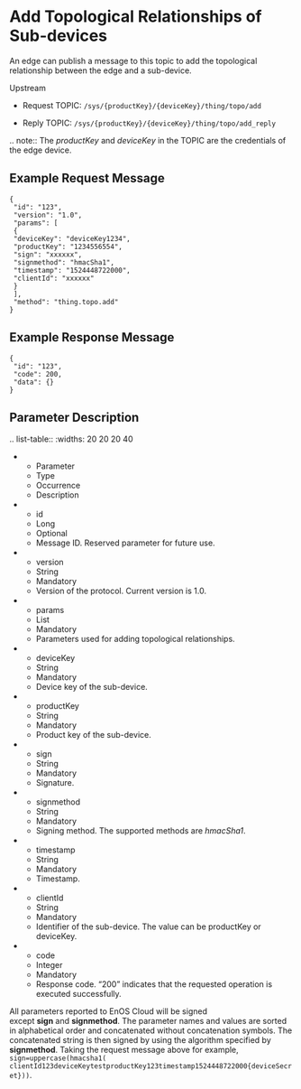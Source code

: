 # Add Topological Relationships of Sub-devices

An edge can publish a message to this topic to add the topological relationship between the edge and a sub-device.

Upstream
- Request TOPIC: `/sys/{productKey}/{deviceKey}/thing/topo/add`

- Reply TOPIC: `/sys/{productKey}/{deviceKey}/thing/topo/add_reply`

.. note:: The *productKey* and *deviceKey* in the TOPIC are the credentials of the edge device.

## Example Request Message

```
{
 "id": "123",
 "version": "1.0",
 "params": [
 {
 "deviceKey": "deviceKey1234",
 "productKey": "1234556554",
 "sign": "xxxxxx",
 "signmethod": "hmacSha1",
 "timestamp": "1524448722000",
 "clientId": "xxxxxx"
 }
 ],
 "method": "thing.topo.add"
}

```

## Example Response Message

```
{
 "id": "123",
 "code": 200,
 "data": {}
}

```

## Parameter Description

.. list-table::
   :widths: 20 20 20 40

   * - Parameter
     - Type
     - Occurrence
     - Description
   * - id
     - Long
     - Optional
     - Message ID. Reserved parameter for future use.
   * - version
     - String
     - Mandatory
     - Version of the protocol. Current version is 1.0.
   * - params
     - List
     - Mandatory
     - Parameters used for adding topological relationships.
   * - deviceKey
     - String
     - Mandatory
     - Device key of the sub-device.
   * - productKey
     - String
     - Mandatory
     - Product key of the sub-device.
   * - sign
     - String
     - Mandatory
     - Signature.
   * - signmethod
     - String
     - Mandatory
     - Signing method. The supported methods are <em>hmacSha1</em>.
   * - timestamp
     - String
     - Mandatory
     - Timestamp.
   * - clientId
     - String
     - Mandatory
     - Identifier of the sub-device. The value can be productKey or deviceKey.
   * - code
     - Integer
     - Mandatory
     - Response code. &ldquo;200&rdquo; indicates that the requested operation is executed successfully.

All parameters reported to EnOS Cloud will be signed except **sign** and **signmethod**. The parameter names and values are sorted in alphabetical order and concatenated without concatenation symbols. The concatenated string is then signed by using the algorithm specified by **signmethod**. Taking the request message above for example, `sign=uppercase(hmacsha1( clientId123deviceKeytestproductKey123timestamp1524448722000{deviceSecret}))`.

<!--end-->
